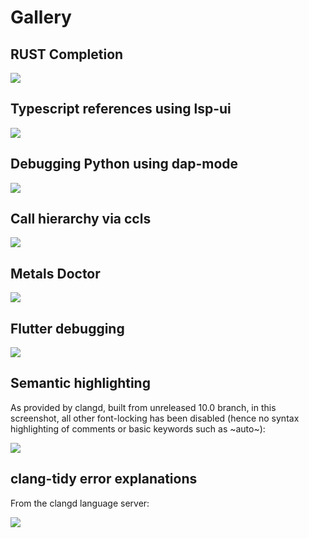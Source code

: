 Gallery
=======

## RUST Completion

![](../examples/completion.png)

## Typescript references using lsp-ui

![](../examples/references.png)

## Debugging Python using dap-mode

![](../examples/python_debugging.png)

## Call hierarchy via ccls

![](../examples/call-hierarchy-ccls.png)

## Metals Doctor

![](../examples/metals-doctor.png)

## Flutter debugging

![](../examples/lsp-dart-flutter-debug.gif)

## Semantic highlighting

As provided by clangd, built from unreleased 10.0 branch, in this screenshot, all other font-locking has been disabled (hence no syntax highlighting of comments or basic keywords such as ~auto~):

![](../examples/clangd_semantic_highlighting.png)

## clang-tidy error explanations 

From the clangd language server:

![](../examples/clangd-clang-tidy-integration.png)
